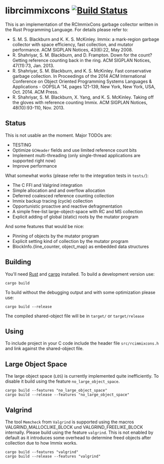 librcimmixcons [![Build Status](https://travis-ci.org/lummax/librcimmixcons.svg?branch=master)](https://travis-ci.org/lummax/librcimmixcons)
==============

This is an implementation of the RCImmixCons garbage collector written in the
Rust Programming Language. For details please refer to:

- S. M. S. Blackburn and K. K. S. McKinley. Immix: a mark-region garbage
  collector with space efficiency, fast collection, and mutator performance.
  ACM SIGPLAN Notices, 43(6):22, May 2008.
- R. Shahriyar, S. M. Blackburn, and D. Frampton. Down for the count?  Getting
  reference counting back in the ring. ACM SIGPLAN Notices, 47(11):73, Jan.
  2013.
- R. Shahriyar, S. M. Blackburn, and K. S. McKinley. Fast conservative garbage
  collection. In Proceedings of the 2014 ACM International Conference on
  Object Oriented Programming Systems Languages & Applications - OOPSLA ’14,
  pages 121-139, New York, New York, USA, Oct. 2014. ACM Press.
- R. Shahriyar, S. M. Blackburn, X. Yang, and K. S. McKinley. Taking off the
  gloves with reference counting Immix. ACM SIGPLAN Notices, 48(10):93-110,
  Nov. 2013.

Status
------

This is not usable an the moment. Major TODOs are:

- TESTING
- Optimize `GCHeader` fields and use limited reference count bits
- Implement multi-threading (only single-thread applications are supported right now)
- Improve performance

What somewhat works (please refer to the integration tests in `tests/`):

- The C FFI and Valgrind integration
- Simple allocation and and overflow allocation
- Deferred coalesced reference counting collection
- Immix backup tracing (cycle) collection
- Opportunistic proactive and reactive defragmentation
- A simple free-list large-object-space with RC and MS collection
- Explicit adding of global (static) roots by the mutator program

And some features that would be nice:

- Pinning of objects by the mutator program
- Explicit setting kind of collection by the mutator program
- BlockInfo.{line_counter, object_map} as embedded data structures

Building
--------

You'll need [Rust](http://rust-lang.org/) and [cargo](http://crates.io)
installed. To build a development version use:

```
cargo build
```

To build without the debugging output and with some optimization please
use:

```
cargo build --release
```

The compiled shared-object file will be in `target/` or `target/release`

Using
-----

To include project in your C code include the header file `src/rcimmixcons.h`
and link against the shared-object file.

Large Object Space
------------------

The large object space (`LOS`) is currently implemented quite inefficiently.
To disable it build using the feature `no_large_object_space`.

```
cargo build --features "no_large_object_space"
cargo build --release --features "no_large_object_space"
```

Valgrind
--------

The tool `Memcheck` from `Valgrind` is supported using the macros
VALGRIND_MALLOCLIKE_BLOCK und VALGRIND_FREELIKE_BLOCK internally. Please build
using the feature `valgrind`. This is not enabled by default as it introduces
some overhead to determine freed objects after collection due to how Immix
works.

```
cargo build --features "valgrind"
cargo build --release --features "valgrind"
```
